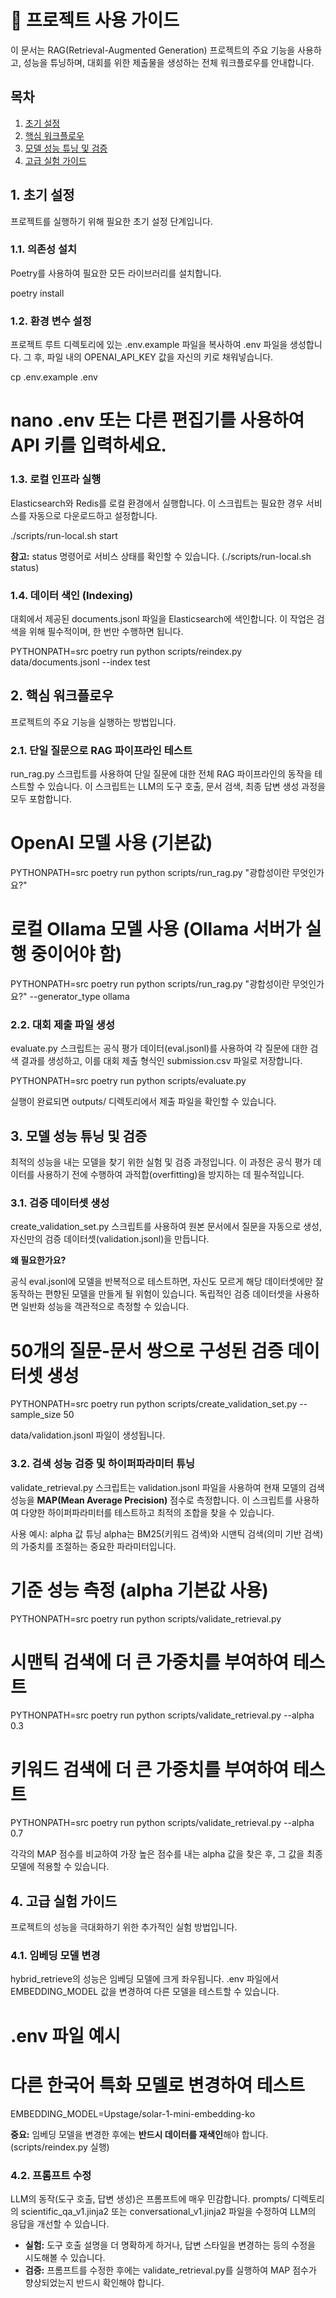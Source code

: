 # **🚀 프로젝트 사용 가이드**

이 문서는 RAG(Retrieval-Augmented Generation) 프로젝트의 주요 기능을 사용하고, 성능을 튜닝하며, 대회를 위한 제출물을 생성하는 전체 워크플로우를 안내합니다.

## **목차**

1. [초기 설정](#1-초기-설정)
2. [핵심 워크플로우](#2-핵심-워크플로우)
3. [모델 성능 튜닝 및 검증](#3-모델-성능-튜닝-및-검증)
4. [고급 실험 가이드](#4-고급-실험-가이드)

## **1. 초기 설정**

프로젝트를 실행하기 위해 필요한 초기 설정 단계입니다.

### **1.1. 의존성 설치**

Poetry를 사용하여 필요한 모든 라이브러리를 설치합니다.

poetry install

### **1.2. 환경 변수 설정**

프로젝트 루트 디렉토리에 있는 .env.example 파일을 복사하여 .env 파일을 생성합니다. 그 후, 파일 내의 OPENAI_API_KEY 값을 자신의 키로 채워넣습니다.

cp .env.example .env
# nano .env 또는 다른 편집기를 사용하여 API 키를 입력하세요.

### **1.3. 로컬 인프라 실행**

Elasticsearch와 Redis를 로컬 환경에서 실행합니다. 이 스크립트는 필요한 경우 서비스를 자동으로 다운로드하고 설정합니다.

./scripts/run-local.sh start

**참고:** status 명령어로 서비스 상태를 확인할 수 있습니다. (./scripts/run-local.sh status)

### **1.4. 데이터 색인 (Indexing)**

대회에서 제공된 documents.jsonl 파일을 Elasticsearch에 색인합니다. 이 작업은 검색을 위해 필수적이며, 한 번만 수행하면 됩니다.

PYTHONPATH=src poetry run python scripts/reindex.py data/documents.jsonl --index test

## **2. 핵심 워크플로우**

프로젝트의 주요 기능을 실행하는 방법입니다.

### **2.1. 단일 질문으로 RAG 파이프라인 테스트**

run_rag.py 스크립트를 사용하여 단일 질문에 대한 전체 RAG 파이프라인의 동작을 테스트할 수 있습니다. 이 스크립트는 LLM의 도구 호출, 문서 검색, 최종 답변 생성 과정을 모두 포함합니다.

# OpenAI 모델 사용 (기본값)
PYTHONPATH=src poetry run python scripts/run_rag.py "광합성이란 무엇인가요?"

# 로컬 Ollama 모델 사용 (Ollama 서버가 실행 중이어야 함)
PYTHONPATH=src poetry run python scripts/run_rag.py "광합성이란 무엇인가요?" --generator_type ollama

### **2.2. 대회 제출 파일 생성**

evaluate.py 스크립트는 공식 평가 데이터(eval.jsonl)를 사용하여 각 질문에 대한 검색 결과를 생성하고, 이를 대회 제출 형식인 submission.csv 파일로 저장합니다.

PYTHONPATH=src poetry run python scripts/evaluate.py

실행이 완료되면 outputs/ 디렉토리에서 제출 파일을 확인할 수 있습니다.

## **3. 모델 성능 튜닝 및 검증**

최적의 성능을 내는 모델을 찾기 위한 실험 및 검증 과정입니다. 이 과정은 공식 평가 데이터를 사용하기 전에 수행하여 과적합(overfitting)을 방지하는 데 필수적입니다.

### **3.1. 검증 데이터셋 생성**

create_validation_set.py 스크립트를 사용하여 원본 문서에서 질문을 자동으로 생성, 자신만의 검증 데이터셋(validation.jsonl)을 만듭니다.

**왜 필요한가요?**

공식 eval.jsonl에 모델을 반복적으로 테스트하면, 자신도 모르게 해당 데이터셋에만 잘 동작하는 편향된 모델을 만들게 될 위험이 있습니다. 독립적인 검증 데이터셋을 사용하면 일반화 성능을 객관적으로 측정할 수 있습니다.

# 50개의 질문-문서 쌍으로 구성된 검증 데이터셋 생성
PYTHONPATH=src poetry run python scripts/create_validation_set.py --sample_size 50

data/validation.jsonl 파일이 생성됩니다.

### **3.2. 검색 성능 검증 및 하이퍼파라미터 튜닝**

validate_retrieval.py 스크립트는 validation.jsonl 파일을 사용하여 현재 모델의 검색 성능을 **MAP(Mean Average Precision)** 점수로 측정합니다. 이 스크립트를 사용하여 다양한 하이퍼파라미터를 테스트하고 최적의 조합을 찾을 수 있습니다.

사용 예시: alpha 값 튜닝
alpha는 BM25(키워드 검색)와 시맨틱 검색(의미 기반 검색)의 가중치를 조절하는 중요한 파라미터입니다.
# 기준 성능 측정 (alpha 기본값 사용)
PYTHONPATH=src poetry run python scripts/validate_retrieval.py

# 시맨틱 검색에 더 큰 가중치를 부여하여 테스트
PYTHONPATH=src poetry run python scripts/validate_retrieval.py --alpha 0.3

# 키워드 검색에 더 큰 가중치를 부여하여 테스트
PYTHONPATH=src poetry run python scripts/validate_retrieval.py --alpha 0.7

각각의 MAP 점수를 비교하여 가장 높은 점수를 내는 alpha 값을 찾은 후, 그 값을 최종 모델에 적용할 수 있습니다.

## **4. 고급 실험 가이드**

프로젝트의 성능을 극대화하기 위한 추가적인 실험 방법입니다.

### **4.1. 임베딩 모델 변경**

hybrid_retrieve의 성능은 임베딩 모델에 크게 좌우됩니다. .env 파일에서 EMBEDDING_MODEL 값을 변경하여 다른 모델을 테스트할 수 있습니다.

# .env 파일 예시
# 다른 한국어 특화 모델로 변경하여 테스트
EMBEDDING_MODEL=Upstage/solar-1-mini-embedding-ko

**중요:** 임베딩 모델을 변경한 후에는 **반드시 데이터를 재색인**해야 합니다. (scripts/reindex.py 실행)

### **4.2. 프롬프트 수정**

LLM의 동작(도구 호출, 답변 생성)은 프롬프트에 매우 민감합니다. prompts/ 디렉토리의 scientific_qa_v1.jinja2 또는 conversational_v1.jinja2 파일을 수정하여 LLM의 응답을 개선할 수 있습니다.

* **실험:** 도구 호출 설명을 더 명확하게 하거나, 답변 스타일을 변경하는 등의 수정을 시도해볼 수 있습니다.
* **검증:** 프롬프트를 수정한 후에는 validate_retrieval.py를 실행하여 MAP 점수가 향상되었는지 반드시 확인해야 합니다.